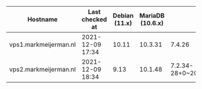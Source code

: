 | Hostname              | Last checked at  | Debian (11.x) | MariaDB (10.6.x) | PHP (8.1.x)                                 | Nginx (1.20.x) | Composer (2.1.x) | RabbitMQ (3.9.11) | Erlang (24) |
|-----------------------|------------------|---------------|------------------|---------------------------------------------|----------------|------------------|-------------------|-------------|
| vps1.markmeijerman.nl | 2021-12-09 17:34 | 10.11 | 10.3.31 | 7.4.26 | 1.20.2 | 2.1.14 | 3.9.11 | 24 |
| vps2.markmeijerman.nl | 2021-12-09 18:34 | 9.13 | 10.1.48 | 7.2.34-28+0~20211119.67+debian9~1.gbpf24e81 | 1.18.0 | 1.10.23 |  |  |
